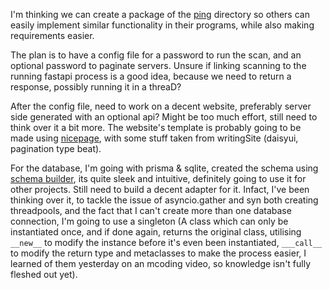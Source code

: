 I'm thinking we can create a package of the [ping](/ping) directory so others can easily implement similar functionality in their programs, while also making requirements easier.

The plan is to have a config file for a password to run the scan, and an optional password to paginate servers. Unsure if linking scanning to the running fastapi process is a good idea, because we need to return a response, possibly running it in a threaD?

After the config file, need to work on a decent website, preferably server side generated with an optional api? Might be too much effort, still need to think over it a bit more. The website's template is probably going to be made using [nicepage](https://nicepage.com), with some stuff taken from writingSite (daisyui, pagination type beat).

For the database, I'm going with prisma & sqlite, created the schema using [schema builder](https://prismabuilder.io), its quite sleek and intuitive, definitely going to use it for other projects. Still need to build a decent adapter for it. Infact, I've been thinking over it, to tackle the issue of asyncio.gather and syn both creating threadpools, and the fact that I can't create more than one database connection, I'm going to use a singleton (A class which can only be instantiated once, and if done again, returns the original class, utilising `__new__` to modify the instance before it's even been instantiated, `___call__` to modify the return type and metaclasses to make the process easier, I learned of them yesterday on an mcoding video, so knowledge isn't fully fleshed out yet).